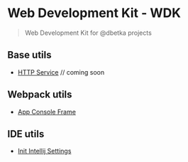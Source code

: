 # Web Development Kit - WDK

> Web Development Kit for @dbetka projects

Base utils
-----------

* [HTTP Service](docs/http-service.md) // coming soon


Webpack utils
--------------

* [App Console Frame](docs/app-console-frame.md)


IDE utils
--------------

* [Init Intellij Settings](docs/init-intellij-settings.md)

